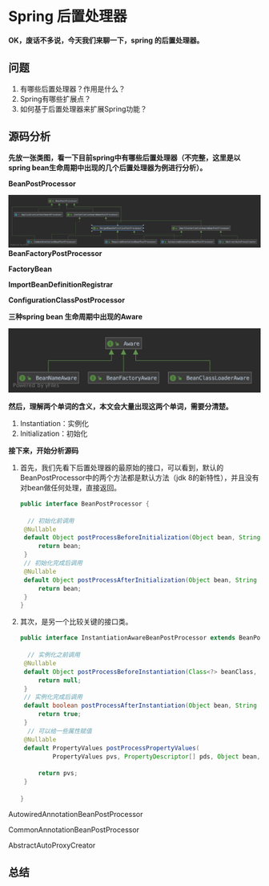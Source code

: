 # Spring 后置处理器

**OK，废话不多说，今天我们来聊一下，spring 的后置处理器。**

## 问题

1. 有哪些后置处理器？作用是什么？
2. Spring有哪些扩展点？
3. 如何基于后置处理器来扩展Spring功能？

## 源码分析

**先放一张类图，看一下目前spring中有哪些后置处理器（不完整，这里是以spring bean生命周期中出现的几个后置处理器为例进行分析）。**

**BeanPostProcessor**

![BeanPostProcessor](./spring/BeanPostProcessor.png)**BeanFactoryPostProcessor**

**FactoryBean**

**ImportBeanDefinitionRegistrar**

**ConfigurationClassPostProcessor**

**三种spring bean 生命周期中出现的Aware**

![Aware](./spring/Aware.png)

**然后，理解两个单词的含义，本文会大量出现这两个单词，需要分清楚。**

1. Instantiation：实例化
2. Initialization：初始化

**接下来，开始分析源码**

1. 首先，我们先看下后置处理器的最原始的接口，可以看到，默认的BeanPostProcessor中的两个方法都是默认方法（jdk 8的新特性），并且没有对bean做任何处理，直接返回。

   ```java
   public interface BeanPostProcessor {
   
     // 初始化前调用
   	@Nullable
   	default Object postProcessBeforeInitialization(Object bean, String beanName) throws BeansException {
   		return bean;
   	}
   	// 初始化完成后调用
   	@Nullable
   	default Object postProcessAfterInitialization(Object bean, String beanName) throws BeansException {
   		return bean;
   	}
   }
   ```

2. 其次，是另一个比较关键的接口类。

   ```java
   public interface InstantiationAwareBeanPostProcessor extends BeanPostProcessor {
   
     // 实例化之前调用
   	@Nullable
   	default Object postProcessBeforeInstantiation(Class<?> beanClass, String beanName) throws BeansException {
   		return null;
   	}
   	// 实例化完成后调用
   	default boolean postProcessAfterInstantiation(Object bean, String beanName) throws BeansException {
   		return true;
   	}
     // 可以给一些属性赋值
   	@Nullable
   	default PropertyValues postProcessPropertyValues(
   			PropertyValues pvs, PropertyDescriptor[] pds, Object bean, String beanName) throws BeansException {
   
   		return pvs;
   	}
   
   }
   ```

AutowiredAnnotationBeanPostProcessor

CommonAnnotationBeanPostProcessor

AbstractAutoProxyCreator

## 总结